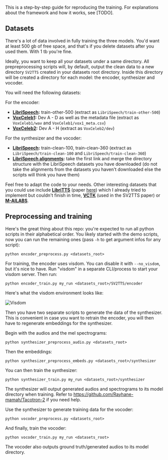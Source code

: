 This is a step-by-step guide for reproducing the training. For explanations about the framework and how it works, see [TODO].

## Datasets
There's a lot of data involved in fully training the three models. You'd want at least 500 gb of free space, and that's if you delete datasets after you used them. With 1 tb you're fine. 

Ideally, you want to keep all your datasets under a same directory. All prepreprocessing scripts will, by default, output the clean data to a new directory  `SV2TTS` created in your datasets root directory. Inside this directory will be created a directory for each model: the encoder, synthesizer and vocoder.

You will need the following datasets:

For the encoder:
- **[LibriSpeech](http://www.openslr.org/12/):** train-other-500 (extract as `LibriSpeech/train-other-500`)
- **[VoxCeleb1](http://www.robots.ox.ac.uk/~vgg/data/voxceleb/vox1.html):** Dev A - D as well as the metadata file (extract as `VoxCeleb1/wav` and `VoxCeleb1/vox1_meta.csv`)
- **[VoxCeleb2](http://www.robots.ox.ac.uk/~vgg/data/voxceleb/vox2.html):** Dev A - H (extract as `VoxCeleb2/dev`)

For the synthesizer and the vocoder: 
- **[LibriSpeech](http://www.openslr.org/12/):** train-clean-100, train-clean-360 (extract as `LibriSpeech/train-clean-100` and `LibriSpeech/train-clean-360`)
- **[LibriSpeech alignments](https://github.com/CorentinJ/librispeech-alignments#download-links):** take the first link and merge the directory structure with the LibriSpeech datasets you have downloaded (do not take the alignments from the datasets you haven't downloaded else the scripts will think you have them)


Feel free to adapt the code to your needs. Other interesting datasets that you could use include **[LibriTTS](http://www.openslr.org/60/)** (paper [here](https://arxiv.org/abs/1904.02882)) which I already tried to implement but couldn't finish in time, **[VCTK](https://homepages.inf.ed.ac.uk/jyamagis/page3/page58/page58.html)** (used in the SV2TTS paper) or **[M-AILABS](https://www.caito.de/2019/01/the-m-ailabs-speech-dataset/)**.


## Preprocessing and training
Here's the great thing about this repo: you're expected to run all python scripts in their alphabetical order. You likely started with the demo scripts, now you can run the remaining ones (pass `-h` to get argument infos for any script): 

`python encoder_preprocess.py <datasets_root>`

For training, the encoder uses visdom. You can disable it with `--no_visdom`, but it's nice to have. Run "visdom" in a separate CLI/process to start your visdom server. Then run:

`python encoder_train.py my_run <datasets_root>/SV2TTS/encoder`

Here's what the visdom environment looks like:

![Visdom](https://i.imgur.com/rB1xk0b.png)

Then you have two separate scripts to generate the data of the synthesizer. This is convenient in case you want to retrain the encoder, you will then have to regenerate embeddings for the synthesizer.

Begin with the audios and the mel spectrograms:

`python synthesizer_preprocess_audio.py <datasets_root>`

Then the embeddings:
 
`python synthesizer_preprocess_embeds.py <datasets_root>/synthesizer`

You can then train the synthesizer:

`python synthesizer_train.py my_run <datasets_root>/synthesizer`

The synthesizer will output generated audios and spectrograms to its model directory when training. Refer to https://github.com/Rayhane-mamah/Tacotron-2 if you need help.

Use the synthesizer to generate training data for the vocoder:

`python vocoder_preprocess.py <datasets_root>`

And finally, train the vocoder:

`python vocoder_train.py my_run <datasets_root>`

The vocoder also outputs ground truth/generated audios to its model directory.
 